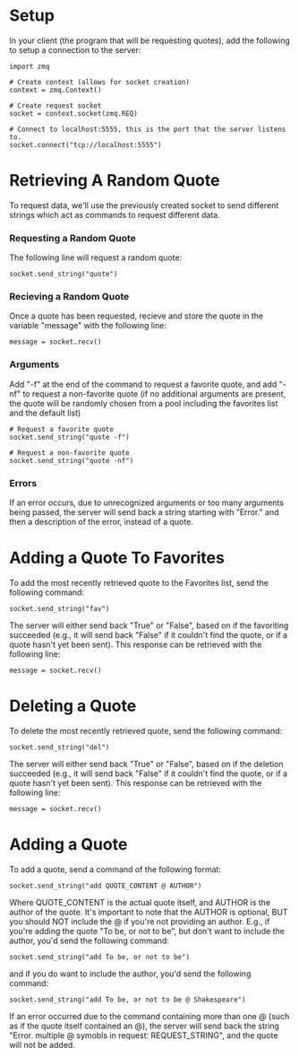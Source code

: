 # Setup
In your client (the program that will be requesting quotes), add the following to setup a connection to the server:
```
import zmq

# Create context (allows for socket creation)
context = zmq.Context()

# Create request socket
socket = context.socket(zmq.REQ)

# Connect to localhost:5555, this is the port that the server listens to.
socket.connect("tcp://localhost:5555")
```
# Retrieving A Random Quote
To request data, we'll use the previously created socket to send different strings which act as commands to request different data.
### Requesting a Random Quote
The following line will request a random quote:
```
socket.send_string("quote")
```
### Recieving a Random Quote
Once a quote has been requested, recieve and store the quote in the variable "message" with the following line:
```
message = socket.recv()
```
### Arguments
Add "-f" at the end of the command to request a favorite quote, and add "-nf" to request a non-favorite quote (if no additional arguments are present, the quote will be randomly chosen from a pool including the favorites list and the default list)
```
# Request a favorite quote
socket.send_string("quote -f")

# Request a non-favorite quote
socket.send_string("quote -nf")
```
### Errors
If an error occurs, due to unrecognized arguments or too many arguments being passed, the server will send back a string starting with "Error." and then a description of the error, instead of a quote.
# Adding a Quote To Favorites
To add the most recently retrieved quote to the Favorites list, send the following command:
```
socket.send_string("fav")
```
The server will either send back "True" or "False", based on if the favoriting succeeded (e.g., it will send back "False" if it couldn't find the quote, or if a quote hasn't yet been sent). This response can be retrieved with the following line:
```
message = socket.recv()
```
# Deleting a Quote
To delete the most recently retrieved quote, send the following command:
```
socket.send_string("del")
```
The server will either send back "True" or "False", based on if the deletion succeeded (e.g., it will send back "False" if it couldn't find the quote, or if a quote hasn't yet been sent). This response can be retrieved with the following line:
```
message = socket.recv()
```
# Adding a Quote
To add a quote, send a command of the following format:
```
socket.send_string("add QUOTE_CONTENT @ AUTHOR")
```
Where QUOTE_CONTENT is the actual quote itself, and AUTHOR is the author of the quote. 
It's important to note that the AUTHOR is optional, BUT you should NOT include the @ if you're not providing an author.
E.g., if you're adding the quote "To be, or not to be", but don't want to include the author, you'd send the following command:
```
socket.send_string("add To be, or not to be")
```
and if you do want to include the author, you'd send the following command:
```
socket.send_string("add To be, or not to be @ Shakespeare")
```
If an error occurred due to the command containing more than one @ (such as if the quote itself contained an @), the server will send back the string "Error. multiple @ symobls in request: REQUEST_STRING", and the quote will not be added.
